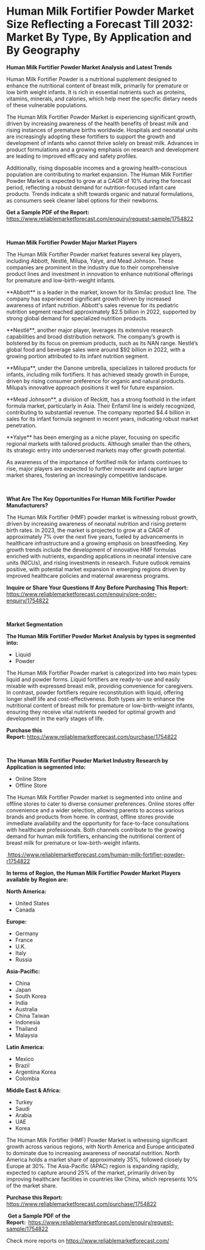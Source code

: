 <p><h1>Human Milk Fortifier Powder Market Size Reflecting a Forecast Till 2032: Market By Type, By Application and By Geography</h1></p><p><strong>Human Milk Fortifier Powder Market Analysis and Latest Trends</strong></p>
<p><p>Human Milk Fortifier Powder is a nutritional supplement designed to enhance the nutritional content of breast milk, primarily for premature or low birth weight infants. It is rich in essential nutrients such as proteins, vitamins, minerals, and calories, which help meet the specific dietary needs of these vulnerable populations.</p><p>The Human Milk Fortifier Powder Market is experiencing significant growth, driven by increasing awareness of the health benefits of breast milk and rising instances of premature births worldwide. Hospitals and neonatal units are increasingly adopting these fortifiers to support the growth and development of infants who cannot thrive solely on breast milk. Advances in product formulations and a growing emphasis on research and development are leading to improved efficacy and safety profiles.</p><p>Additionally, rising disposable incomes and a growing health-conscious population are contributing to market expansion. The Human Milk Fortifier Powder Market is expected to grow at a CAGR of 10% during the forecast period, reflecting a robust demand for nutrition-focused infant care products. Trends indicate a shift towards organic and natural formulations, as consumers seek cleaner label options for their newborns.</p></p>
<p><strong>Get a Sample PDF of the Report:&nbsp;</strong> <a href="https://www.reliablemarketforecast.com/enquiry/request-sample/1754822?utm_campaign=2314&utm_medium=2&utm_source=Github&utm_content=ia&utm_term=07042025&utm_id=human-milk-fortifier-powder">https://www.reliablemarketforecast.com/enquiry/request-sample/1754822</a></p>
<p>&nbsp;</p>
<p><strong>Human Milk Fortifier Powder Major Market Players</strong></p>
<p><p>The Human Milk Fortifier Powder market features several key players, including Abbott, Nestlé, Milupa, Yalye, and Mead Johnson. These companies are prominent in the industry due to their comprehensive product lines and investment in innovation to enhance nutritional offerings for premature and low-birth-weight infants.</p><p>**Abbott** is a leader in the market, known for its Similac product line. The company has experienced significant growth driven by increased awareness of infant nutrition. Abbott's sales revenue for its pediatric nutrition segment reached approximately $2.5 billion in 2022, supported by strong global demand for specialized nutrition products.</p><p>**Nestlé**, another major player, leverages its extensive research capabilities and broad distribution network. The company’s growth is bolstered by its focus on premium products, such as its NAN range. Nestlé’s global food and beverage sales were around $92 billion in 2022, with a growing portion attributed to its infant nutrition segment.</p><p>**Milupa**, under the Danone umbrella, specializes in tailored products for infants, including milk fortifiers. It has achieved steady growth in Europe, driven by rising consumer preference for organic and natural products. Milupa’s innovative approach positions it well for future expansion.</p><p>**Mead Johnson**, a division of Reckitt, has a strong foothold in the infant formula market, particularly in Asia. Their Enfamil line is widely recognized, contributing to substantial revenue. The company reported $4.4 billion in sales for its infant formula segment in recent years, indicating robust market penetration.</p><p>**Yalye** has been emerging as a niche player, focusing on specific regional markets with tailored products. Although smaller than the others, its strategic entry into underserved markets may offer growth potential.</p><p>As awareness of the importance of fortified milk for infants continues to rise, major players are expected to further innovate and capture larger market shares, fostering an increasingly competitive landscape.</p></p>
<p>&nbsp;</p>
<p><strong>What Are The Key Opportunities For Human Milk Fortifier Powder Manufacturers?</strong></p>
<p><p>The Human Milk Fortifier (HMF) powder market is witnessing robust growth, driven by increasing awareness of neonatal nutrition and rising preterm birth rates. In 2023, the market is projected to grow at a CAGR of approximately 7% over the next five years, fueled by advancements in healthcare infrastructure and a growing emphasis on breastfeeding. Key growth trends include the development of innovative HMF formulas enriched with nutrients, expanding applications in neonatal intensive care units (NICUs), and rising investments in research. Future outlook remains positive, with potential market expansion in emerging regions driven by improved healthcare policies and maternal awareness programs.</p></p>
<p><strong>Inquire or Share Your Questions If Any Before Purchasing This Report:</strong> <a href="https://www.reliablemarketforecast.com/enquiry/pre-order-enquiry/1754822?utm_campaign=2314&utm_medium=2&utm_source=Github&utm_content=ia&utm_term=07042025&utm_id=human-milk-fortifier-powder">https://www.reliablemarketforecast.com/enquiry/pre-order-enquiry/1754822</a></p>
<p>&nbsp;</p>
<p><strong>Market Segmentation</strong></p>
<p><strong>The Human Milk Fortifier Powder Market Analysis by types is segmented into:</strong></p>
<p><ul><li>Liquid</li><li>Powder</li></ul></p>
<p><p>The Human Milk Fortifier Powder market is categorized into two main types: liquid and powder forms. Liquid fortifiers are ready-to-use and easily mixable with expressed breast milk, providing convenience for caregivers. In contrast, powder fortifiers require reconstitution with liquid, offering longer shelf life and cost-effectiveness. Both types aim to enhance the nutritional content of breast milk for premature or low-birth-weight infants, ensuring they receive vital nutrients needed for optimal growth and development in the early stages of life.</p></p>
<p><strong>Purchase this Report:&nbsp;</strong><a href="https://www.reliablemarketforecast.com/purchase/1754822?utm_campaign=2314&utm_medium=2&utm_source=Github&utm_content=ia&utm_term=07042025&utm_id=human-milk-fortifier-powder">https://www.reliablemarketforecast.com/purchase/1754822</a></p>
<p>&nbsp;</p>
<p><strong>The Human Milk Fortifier Powder Market Industry Research by Application is segmented into:</strong></p>
<p><ul><li>Online Store</li><li>Offline Store</li></ul></p>
<p><p>The Human Milk Fortifier Powder market is segmented into online and offline stores to cater to diverse consumer preferences. Online stores offer convenience and a wider selection, allowing parents to access various brands and products from home. In contrast, offline stores provide immediate availability and the opportunity for face-to-face consultations with healthcare professionals. Both channels contribute to the growing demand for human milk fortifiers, enhancing the nutritional content of breast milk for premature or low-birth-weight infants.</p></p>
<p><a href="https://www.reliablemarketforecast.com/human-milk-fortifier-powder-r1754822?utm_campaign=2314&utm_medium=2&utm_source=Github&utm_content=ia&utm_term=07042025&utm_id=human-milk-fortifier-powder">&nbsp;https://www.reliablemarketforecast.com/human-milk-fortifier-powder-r1754822</a></p>
<p><strong>In terms of Region, the Human Milk Fortifier Powder Market Players available by Region are:</strong></p>
<p>
    <p> <strong> North America: </strong>
        <ul>
            <li>United States</li>
            <li>Canada</li>
        </ul>
        </p> 
    <p> <strong> Europe: </strong>
        <ul>
            <li>Germany</li>
            <li>France</li>
            <li>U.K.</li>
            <li>Italy</li>
            <li>Russia</li>
        </ul>
        </p> 
    <p> <strong> Asia-Pacific: </strong>
        <ul>
            <li>China</li>
            <li>Japan</li>
            <li>South Korea</li>
            <li>India</li>
            <li>Australia</li>
            <li>China Taiwan</li>
            <li>Indonesia</li>
            <li>Thailand</li>
            <li>Malaysia</li>
        </ul>
        </p> 
    <p> <strong> Latin America: </strong>
        <ul>
            <li>Mexico</li>
            <li>Brazil</li>
            <li>Argentina Korea</li>
            <li>Colombia</li>
        </ul>
        </p> 
    <p> <strong> Middle East & Africa: </strong>
        <ul>
            <li>Turkey</li>
            <li>Saudi</li>
            <li>Arabia</li>
            <li>UAE</li>
            <li>Korea</li>
        </ul>
    </p>
    </p>
<p><p>The Human Milk Fortifier (HMF) Powder Market is witnessing significant growth across various regions, with North America and Europe anticipated to dominate due to increasing awareness of neonatal nutrition. North America holds a market share of approximately 35%, followed closely by Europe at 30%. The Asia-Pacific (APAC) region is expanding rapidly, expected to capture around 25% of the market, primarily driven by improving healthcare facilities in countries like China, which represents 10% of the market share.</p></p>
<p><strong>Purchase this Report: </strong><a href="https://www.reliablemarketforecast.com/purchase/1754822?utm_campaign=2314&utm_medium=2&utm_source=Github&utm_content=ia&utm_term=07042025&utm_id=human-milk-fortifier-powder">https://www.reliablemarketforecast.com/purchase/1754822</a></p>
<p>&nbsp;<strong>Get a Sample PDF of the Report:&nbsp;&nbsp;</strong><a href="https://www.reliablemarketforecast.com/enquiry/request-sample/1754822?utm_campaign=2314&utm_medium=2&utm_source=Github&utm_content=ia&utm_term=07042025&utm_id=human-milk-fortifier-powder">https://www.reliablemarketforecast.com/enquiry/request-sample/1754822</a></p>
<p><strong></strong></p>
<p>Check more reports on <a href="https://www.reliablemarketforecast.com/?utm_campaign=2314&utm_medium=2&utm_source=Github&utm_content=ia&utm_term=07042025&utm_id=human-milk-fortifier-powder">https://www.reliablemarketforecast.com/</a></p>